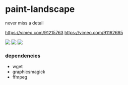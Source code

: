 paint-landscape
===============

never miss a detail

https://vimeo.com/91215763
https://vimeo.com/91192695

![](https://i.vimeocdn.com/video/470497593.jpg)
![](https://i.vimeocdn.com/video/470497599.jpg)
![](https://i.vimeocdn.com/video/470508826.jpg)

### dependencies

- wget 
- graphicsmagick
- ffmpeg
